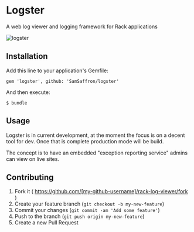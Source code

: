 # Logster

A web log viewer and logging framework for Rack applications

![logster](http://i.imgur.com/cvfcQpv.png)

## Installation

Add this line to your application's Gemfile:

    gem 'logster', github: 'SamSaffron/logster'

And then execute:

    $ bundle

## Usage

Logster is in current development, at the moment the focus is on a decent tool for dev. Once that is complete production mode will be build.

The concept is to have an embedded "exception reporting service" admins can view on live sites.

## Contributing

1. Fork it ( https://github.com/[my-github-username]/rack-log-viewer/fork )
2. Create your feature branch (`git checkout -b my-new-feature`)
3. Commit your changes (`git commit -am 'Add some feature'`)
4. Push to the branch (`git push origin my-new-feature`)
5. Create a new Pull Request
